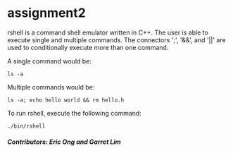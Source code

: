 # assignment2

rshell is a command shell emulator written in C++.
The user is able to execute single and multiple commands. The connectors ';', '&&', and '||' are used to conditionally execute more than one command.

A single command would be:
```
ls -a
```

Multiple commands would be:
```
ls -a; echo hello world && rm hello.h
```

To run rshell, execute the following command:
```
./bin/rshell
```
##### Contributors: Eric Ong and Garret Lim
